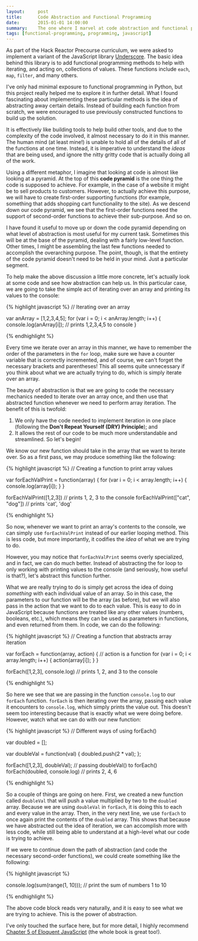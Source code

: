 ```yaml
---
layout:     post
title:      Code Abstraction and Functional Programming
date:       2015-01-01 14:00:00
summary:    The one where I marvel at code abstraction and functional programming, and talk about a code pyramid.
tags: [functional-programming, programming, javascript]
---
```


As part of the Hack Reactor Precourse curriculum, we were asked to implement a variant of the JavaScript library [Underscore](http://underscorejs.org/). The basic idea behind this library is to add functional programming methods to help with iterating, and acting on, collections of values. These functions include `each`, `map`, `filter`, and many others.

I've only had minimal exposure to functional programming in Python, but this project really helped me to explore it in further detail. What I found fascinating about implementing these particular methods is the idea of abstracting away certain details. Instead of building each function from scratch, we were encouraged to use previously constructed functions to build up the solution.

It is effectively like building tools to help build other tools, and due to the complexity of the code involved, it almost necessary to do it in this manner. The human mind (at least mine!) is unable to hold all of the details of all of the functions at one time. Instead, it is imperative to understand the _ideas_ that are being used, and ignore the nitty gritty code that is actually doing all of the work.

Using a different metaphor, I imagine that looking at code is almost like looking at a pyramid. At the top of this **code pyramid** is the one thing the code is supposed to achieve. For example, in the case of a website it might be to sell products to customers. However, to actually achieve this purpose, we will have to create first-order supporting functions (for example, something that adds shopping cart functionality to the site). As we descend down our code pyramid, we see that the first-order functions need the support of second-order functions to achieve their sub-purpose. And so on.

I have found it useful to move up or down the code pyramid depending on what level of abstraction is most useful for my current task. Sometimes this will be at the base of the pyramid, dealing with a fairly low-level function. Other times, I might be assembling the last few functions needed to accomplish the overarching purpose. The point, though, is that the entirety of the code pyramid doesn't need to be held in your mind. Just a particular segment.

To help make the above discussion a little more concrete, let's actually look at some code and see how abstraction can help us. In this particular case, we are going to take the simple act of iterating over an array and printing its values to the console:

{% highlight javascript %}
  // Iterating over an array

  var anArray = [1,2,3,4,5];
  for (var i = 0; i < anArray.length; i++) {
    console.log(anArray[i]); // prints 1,2,3,4,5 to console
  }

{% endhighlight %}

Every time we iterate over an array in this manner, we have to remember the order of the parameters in the `for` loop, make sure we have a counter variable that is correctly incremented, and of course, we can't forget the necessary brackets and parentheses! This all seems quite unnecessary if you think about what we are actually trying to do, which is simply iterate over an array.

The beauty of abstraction is that we are going to code the necessary mechanics needed to iterate over an array once, and then use that abstracted function whenever we need to perform array iteration. The benefit of this is twofold:

1. We only have the code needed to implement iteration in one place (following the **Don't Repeat Yourself (DRY) Principle**); and
2. It allows the rest of our code to be much more understandable and streamlined. So let's begin!

We know our new function should take in the array that we want to iterate over. So as a first pass, we may produce something like the following:

{% highlight javascript %}
  // Creating a function to print array values

  var forEachValPrint = function(array) {
    for (var i = 0; i < array.length; i++) {
      console.log(array[i]);
    }
  }

  forEachValPrint([1,2,3]) // prints 1, 2, 3 to the console
  forEachValPrint(["cat", "dog"]) // prints 'cat', 'dog'

{% endhighlight %}

So now, whenever we want to print an array's contents to the console, we can simply use `forEachValPrint` instead of our earlier looping method. This is less code, but more importantly, it codifies the _idea_ of what we are trying to do.

However, you may notice that `forEachValPrint` seems overly specialized, and in fact, we can do much better. Instead of abstracting the for loop to only working with printing values to the console (and seriously, how useful is that?), let's abstract this function further.

What we are really trying to do is simply get across the idea of doing _something_ with each individual value of an array. So in this case, the parameters to our function will be the array (as before), but we will also pass in the action that we want to do to each value. This is easy to do in JavaScript because functions are treated like any other values (numbers, booleans, etc.), which means they can be used as parameters in functions, and even returned from them. In code, we can do the following:

{% highlight javascript %}
  // Creating a function that abstracts array iteration

  var forEach = function(array, action) {  // action is a function
    for (var i = 0; i < array.length; i++) {
      action(array[i]);
    }
  }

  forEach([1,2,3], console.log) // prints 1, 2, and 3 to the console

{% endhighlight %}

So here we see that we are passing in the function `console.log` to our `forEach` function. `forEach` is then iterating over the array, passing each value it encounters to `console.log`, which simply prints the value out. This doesn't seem too interesting because that is exactly what we were doing before. However, watch what we can do with our new function:

{% highlight javascript %}
  // Different ways of using forEach()

  var doubled = [];

  var doubleVal = function(val) {
    doubled.push(2 * val);
  };

  forEach([1,2,3], doubleVal); // passing doubleVal() to forEach()
  forEach(doubled, console.log) // prints 2, 4, 6

{% endhighlight %}

So a couple of things are going on here. First, we created a new function called `doubleVal` that will push a value multiplied by two to the `doubled` array. Because we are using `doubleVal` in `forEach`, it is doing this to each and every value in the array. Then, in the very next line, we use `forEach` to once again print the contents of the `doubled` array. This shows that because we have abstracted out the idea of iteration, we can accomplish more with less code, while still being able to understand at a high-level what our code is trying to achieve.

If we were to continue down the path of abstraction (and code the necessary second-order functions), we could create something like the following:

{% highlight javascript %}

console.log(sum(range(1, 10))); // print the sum of numbers 1 to 10

{% endhighlight %}

The above code block reads very naturally, and it is easy to see what we are trying to achieve. This is the power of abstraction.

I've only touched the surface here, but for more detail, I highly recommend [Chapter 5 of Eloquent JavaScript](http://eloquentjavascript.net/05_higher_order.html) (the whole book is great too!).



